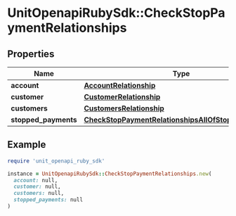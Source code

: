 # UnitOpenapiRubySdk::CheckStopPaymentRelationships

## Properties

| Name | Type | Description | Notes |
| ---- | ---- | ----------- | ----- |
| **account** | [**AccountRelationship**](AccountRelationship.md) |  |  |
| **customer** | [**CustomerRelationship**](CustomerRelationship.md) |  | [optional] |
| **customers** | [**CustomersRelationship**](CustomersRelationship.md) |  | [optional] |
| **stopped_payments** | [**CheckStopPaymentRelationshipsAllOfStoppedPayments**](CheckStopPaymentRelationshipsAllOfStoppedPayments.md) |  | [optional] |

## Example

```ruby
require 'unit_openapi_ruby_sdk'

instance = UnitOpenapiRubySdk::CheckStopPaymentRelationships.new(
  account: null,
  customer: null,
  customers: null,
  stopped_payments: null
)
```

